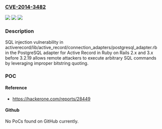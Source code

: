 ### [CVE-2014-3482](https://cve.mitre.org/cgi-bin/cvename.cgi?name=CVE-2014-3482)
![](https://img.shields.io/static/v1?label=Product&message=n%2Fa&color=blue)
![](https://img.shields.io/static/v1?label=Version&message=n%2Fa&color=blue)
![](https://img.shields.io/static/v1?label=Vulnerability&message=n%2Fa&color=brighgreen)

### Description

SQL injection vulnerability in activerecord/lib/active_record/connection_adapters/postgresql_adapter.rb in the PostgreSQL adapter for Active Record in Ruby on Rails 2.x and 3.x before 3.2.19 allows remote attackers to execute arbitrary SQL commands by leveraging improper bitstring quoting.

### POC

#### Reference
- https://hackerone.com/reports/28449

#### Github
No PoCs found on GitHub currently.

